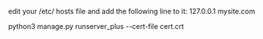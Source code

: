 edit your /etc/ hosts file and add the following line to it: 
127.0.0.1 mysite.com


python3 manage.py runserver_plus --cert-file cert.crt
